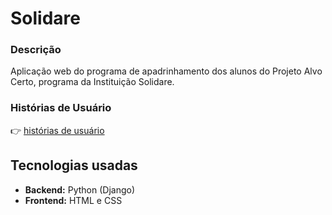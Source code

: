 # Solidare
### Descrição
Aplicação web do programa de apadrinhamento dos alunos do Projeto Alvo Certo, programa da Instituição Solidare.


### Histórias de Usuário
👉 [histórias de usuário](https://docs.google.com/document/d/1LhCymEJ4g4B4Pyp8Aw-aXz103KHfBuQ9wGO2JfETQUw/edit?tab=t.0)

## Tecnologias usadas
- **Backend:** Python (Django)
- **Frontend:** HTML e CSS
  
